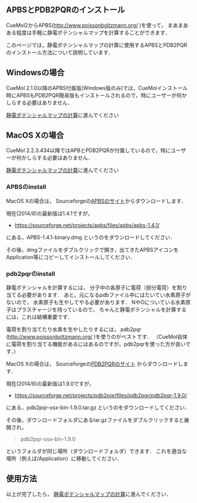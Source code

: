 ## APBSとPDB2PQRのインストール

CueMol2からAPBS(http://www.poissonboltzmann.org/
)を使って，
まあまあある程度は手軽に静電ポテンシャルマップを計算することができます．

このページでは，静電ポテンシャルマップの計算に使用するAPBSとPDB2PQRのインストール方法について説明しています．

## Windowsの場合

CueMol 2.1.0以降のAPBS付属版(Windows版のみ)では，CueMolインストール時にAPBSもPDB2PQR簡易版もインストールされるので，特にユーザーが何かしらする必要はありません．

[静電ポテンシャルマップの計算](../../cuemol2/APBS_ElePot)に進んでください

## MacOS Xの場合
CueMol 2.2.3.434以降ではAPBとPDB2PQRが付属しているので，特にユーザーが何かしらする必要はありません．

[静電ポテンシャルマップの計算](../../cuemol2/APBS_ElePot)に進んでください


### APBSのinstall
MacOS Xの場合は，
Sourceforgeの[APBSのサイト](../../https://sourceforge.net/projects/apbs/files/apbs/)からダウンロードします．

現在(2014/8)の最新版は1.4.1ですが，

*  https://sourceforge.net/projects/apbs/files/apbs/apbs-1.4.1/

にある，APBS-1.4.1-binary.dmg
というのをダウンロードしてください．

その後，dmgファイルをダブルクリックで開き，出てきたAPBSアイコンをApplication等にコピーしてインストールしてください．

### pdb2pqrのinstall
静電ポテンシャルを計算するには，
分子中の各原子に電荷（部分電荷）を割り当てる必要があります．
あと，元になるpdbファイル中にはたいてい水素原子がないので，
水素原子も生やしてやる必要があります．
NやOについている水素原子はプラスチャージを持っているので，
ちゃんと静電ポテンシャルを計算するには，これは結構重要です．

電荷を割り当てたり水素を生やしたりするには，
pdb2pqr (http://www.poissonboltzmann.org/
)を使うのがベストです．
（CueMol自体に電荷を割り当てる機能があるにはあるのですが，pdb2pqrを使った方が良いです．）


MacOS Xの場合は，
Sourceforgeの[PDB2PQRのサイト](../../https://sourceforge.net/projects/pdb2pqr/files/pdb2pqr/)
からダウンロードします．

現在(2014/8)の最新版は1.9.0ですが，

*  https://sourceforge.net/projects/pdb2pqr/files/pdb2pqr/pdb2pqr-1.9.0/

にある，pdb2pqr-osx-bin-1.9.0.tar.gz
というのをダウンロードしてください．

その後，ダウンロードフォルダにあるtar.gzファイルをダブルクリックすると展開され，

> pdb2pqr-osx-bin-1.9.0

というフォルダが同じ場所（ダウンロードフォルダ）できます．
これを適当な場所（例えば/Application）に移動してください．


## 使用方法
以上が完了したら，
[静電ポテンシャルマップの計算](../../cuemol2/APBS_ElePot)に進んでください．